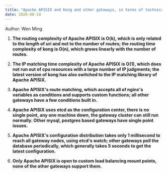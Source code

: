```yaml
---
title: "Apache APISIX and Kong and other gateways, in terms of technical points of comparison"
date: 2020-06-14 
---  
```


Author: Wen Ming

1. **The routing complexity of Apache APISIX is O(k), which is only related to the length of uri and not to the number of routes; the routing time complexity of kong is O(n), which grows linearly with the number of routes.**

2. **The IP matching time complexity of Apache APISIX is O(1), which does not run out of cpu resources with a large number of IP judgments; the latest version of kong has also switched to the IP matching library of Apache APISIX.**

3. **Apache APISIX's route matching, which accepts all of nginx's variables as conditions and supports custom functions; all other gateways have a few conditions built in.**

4. **Apache APISIX uses etcd as the configuration center, there is no single point, any one machine down, the gateway cluster can still run normally. Other mysql, postgres based gateways have single point issues.**

5. **Apache APISIX's configuration distribution takes only 1 millisecond to reach all gateway nodes, using etcd's watch; other gateways poll the database periodically, which generally takes 5 seconds to get the latest configuration.**

6. **Only Apache APISIX is open to custom load balancing mount points, none of the other gateways support them.**
